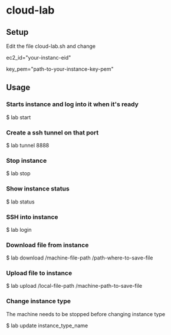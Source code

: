 # cloud-lab

## Setup

Edit the file cloud-lab.sh and change 

ec2_id="your-instanc-eid"

key_pem="path-to-your-instance-key-pem"


## Usage

### Starts instance and log into it when it's ready

$ lab start

### Create a ssh tunnel on that port

$ lab tunnel 8888

### Stop instance

$ lab stop

### Show instance status

$ lab status

### SSH into instance

$ lab login

### Download file from instance

$ lab download  /machine-file-path  /path-where-to-save-file

### Upload file to instance

$ lab upload /local-file-path /machine-path-to-save-file

### Change instance type

The machine needs to be stopped before changing instance type

$ lab update instance_type_name
